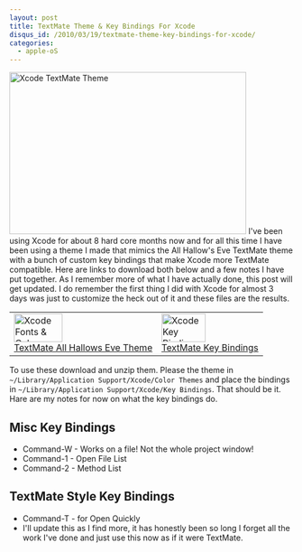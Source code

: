 ```yaml
--- 
layout: post
title: TextMate Theme & Key Bindings For Xcode
disqus_id: /2010/03/19/textmate-theme-key-bindings-for-xcode/
categories: 
  - apple-oS
---
```


<p class="clearfix">
  <img src="/assets/textmate_xcode_theme2.gif" alt="Xcode TextMate Theme" width="420" height="287" class="ml20 shadow floatr" /> I've been using Xcode for about 8 hard core months now and for all this time I have been using a theme I made that mimics the All Hallow's Eve TextMate theme with a bunch of custom key bindings that make Xcode more TextMate compatible. Here are links to download both below and a few notes I have put together. As I remember more of what I have actually done, this post will get updated. I do remember the first thing I did with Xcode for almost 3 days was just to customize the heck out of it and these files are the results.
</p>

<table width="100%">
  <tr>
    <td class="center">
      <img src="/assets/fonts_and_colors.gif" alt="Xcode Fonts & Colors" width="86" height="50" /><br />
      <a href="/assets/TextMate-All-Hallows-Eve.xccolortheme.zip">TextMate All Hallows Eve Theme</a>
    </td>
    <td class="center">
      <img src="/assets/key_binding.gif" alt="Xcode Key Bindings" width="78" height="50" /><br />
      <a href="/assets/TextMate-Compatible.pbxkeys.zip">TextMate Key Bindings</a>
    </td>
  </tr>
</table>

<p>
  To use these download and unzip them. Please the theme in <code>~/Library/Application Support/Xcode/Color Themes</code> and place the bindings in <code>~/Library/Application Support/Xcode/Key Bindings</code>. That should be it. Hare are my notes for now on what the key bindings do.
</p>


<h2>Misc Key Bindings</h2>

<ul>
  <li>Command-W - Works on a file! Not the whole project window!</li>
  <li>Command-1 - Open File List</li>
  <li>Command-2 - Method List</li>
</ul>


<h2>TextMate Style Key Bindings</h2>

<ul>
  <li>Command-T - for Open Quickly</li>
  <li>I'll update this as I find more, it has honestly been so long I forget all the work I've done and just use this now as if it were TextMate.</li>
</ul>



